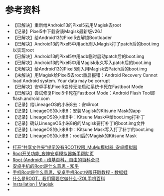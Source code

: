 # 参考资料

* 【已解决】重新给Android13的Pixel5去用Magisk去root
* 【记录】Pixel5中下载安装Magisk最新版v26.1
* 【已解决】给Android13的Pixel5去解锁Bootloader
* 【已解决】Android13的Pixel5中用adb刷入Magisk打了patch后的boot.img以实现root
* 【已解决】Android13的Pixel5中用adb临时启动patch后的boot.img
* 【已解决】Android13的Pixel5中用Magisk永久写入patch后的boot.img
* 【未解决】给Android13的Pixel5刷入用Magisk去Patch后的boot.img
* 【未解决】用Magisk给Pixel5去root重启报错：Android Recovery Cannot load Android system. Your data may be corrupt
* 【已解决】安卓手机Pixel5变砖无法启动系统卡死在Fastboot Mode
* 【已解决】尝试修复Pixel5卡死在Fastboot Mode：Android Flash Tool即flash.android.com
* 【记录】给LineageOS的小米8去：安卓root
* 【记录】LineageOS的小米8：安装Magisk的Kitsune Mask的app
* 【记录】LineageOS的小米8中：Kitsune Mask中给boot.img打补丁
* 【记录】确认LineageOS小米8的的Magisk要打补丁的boot.img文件
* 【记录】LineageOS的小米8中：Kitsune Mask写入打了补丁的boot.img
* 【记录】LineageOS的小米8：root后的Magisk的Kitsune Mask
* 
* [打开“共享文件夹”提示没有ROOT权限_MuMu模拟器_安卓模拟器](https://mumu.163.com/help/20210513/35047_947573.html)
* [Root开关功能_夜神安卓模拟器新手帮助页](https://www.yeshen.com/faqs/rJSc2SOJb)
* [Root (Android) - 维基百科，自由的百科全书](https://zh.wikipedia.org/zh-hans/Root_(Android))
* [安卓手机的Root是什么意思 - 知乎](https://zhuanlan.zhihu.com/p/25724844)
* [手机Root是什么意思，安卓手机Root权限获取教程 - 数据蛙](https://www.shujuwa.net/android/root-2)
* [什么是ROOT，我们需要它做什么-ZOL手机百科](https://sj.zol.com.cn/baike/512.html)
* [Installation | Magisk](https://topjohnwu.github.io/Magisk/install.html)
* 